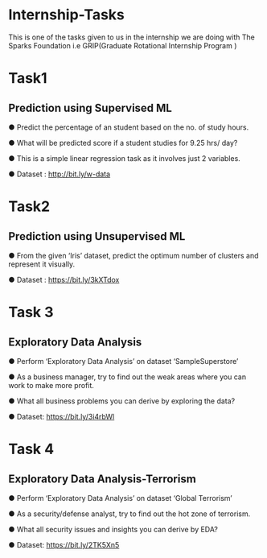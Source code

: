 # Internship-Tasks
This is one of the tasks given to us in the internship we are doing with The Sparks Foundation i.e GRIP(Graduate Rotational Internship Program )

# Task1
## Prediction using Supervised ML 
● Predict the percentage of an student based on the no. of study hours.

● What will be predicted score if a student studies for 9.25 hrs/ day?

● This is a simple linear  regression task as it involves just 2 variables.

● Dataset : http://bit.ly/w-data 

# Task2
## Prediction using Unsupervised ML 
● From the given ‘Iris’ dataset, predict the optimum number of  clusters and represent it visually. 

● Dataset : https://bit.ly/3kXTdox

# Task 3
## Exploratory Data Analysis 
● Perform ‘Exploratory Data Analysis’ on dataset  ‘SampleSuperstore’

● As a business manager, try to find out the weak areas where you can work to make more profit. 

● What all business problems you can derive by exploring the  data? 

● Dataset: https://bit.ly/3i4rbWl

# Task 4
## Exploratory Data Analysis-Terrorism
● Perform ‘Exploratory Data Analysis’ on dataset  ‘Global Terrorism’ 

● As a security/defense analyst, try to find out the hot zone of terrorism.

● What all security issues and insights you can derive by EDA? 

● Dataset: https://bit.ly/2TK5Xn5
